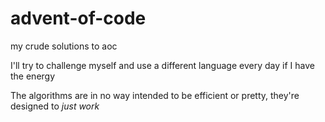 # advent-of-code
my crude solutions to aoc

I'll try to challenge myself and use a different language every day if I have the energy

The algorithms are in no way intended to be efficient or pretty, they're designed to *just work*